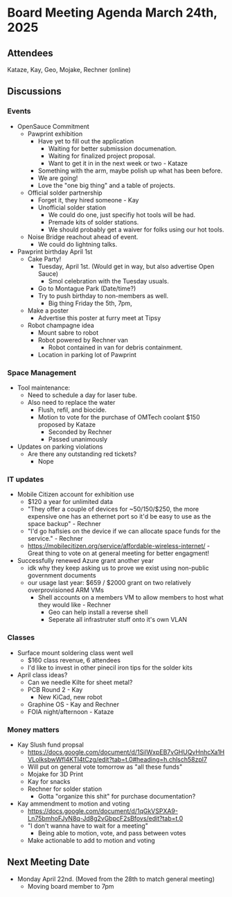 # Board Meeting Agenda March 24th, 2025

## Attendees
Kataze, Kay, Geo, Mojake, Rechner (online)

## Discussions 



### Events
- OpenSauce Commitment
    - Pawprint exhibition 
        - Have yet to fill out the application
            - Waiting for better submission documenation.
            - Waiting for finalized project proposal. 
            - Want to get it in in the next week or two - Kataze 
        - Something with the arm, maybe polish up what has been before. 
        - We are going! 
        - Love the "one big thing" and a table of projects. 
    - Official solder partnership
        - Forget it, they hired someone - Kay 
        - Unofficial solder station
            - We could do one, just specifiy hot tools will be had. 
            - Premade kits of solder stations. 
            - We should probably get a waiver for folks using our hot tools. 
    - Noise Bridge reachout ahead of event. 
        - We could do lightning talks. 
- Pawprint birthday April 1st
    - Cake Party! 
        - Tuesday, April 1st. (Would get in way, but also advertise Open Sauce)
            - Smol celebration with the Tuesday usuals.
        - Go to Montague Park (Date/time?)
        - Try to push birthday to non-members as well. 
            - Big thing Friday the 5th, 7pm, 
    - Make a poster
        - Advertise this poster at furry meet at Tipsy 
    - Robot champagne idea
        - Mount sabre to robot
        - Robot powered by Rechner van
            - Robot contained in van for debris containment.
        - Location in parking lot of Pawprint

### Space Management
- Tool maintenance:
  - Need to schedule a day for laser tube.
  - Also need to replace the water
    - Flush, refil, and biocide. 
    - Motion to vote for the purchase of OMTech coolant $150 proposed by Kataze
        - Seconded by Rechner
        - Passed unanimously
- Updates on parking violations
    - Are there any outstanding red tickets?
        - Nope

### IT updates
- Mobile Citizen account for exhibition use
  - $120 a year for unlimited data
  - "They offer a couple of devices for ~$50/$150/$250, the more expensive one has an ethernet port so it'd be easy 
     to use as the space backup" - Rechner
  - "I'd go haflsies on the device if we can allocate space funds for the service." - Rechner
  - https://mobilecitizen.org/service/affordable-wireless-internet/
        - Great thing to vote on at general meeting for better engagment! 
- Successfully renewed Azure grant another year
  - idk why they keep asking us to prove we exist using non-public government documents
  - our usage last year: $659 / $2000 grant on two relatively overprovisioned ARM VMs
    - Shell accounts on a members VM to allow members to host what they would like - Rechner
        - Geo can help install a reverse shell 
        - Seperate all infrastruter stuff onto it's own VLAN


### Classes
- Surface mount soldering class went well
  - $160 class revenue, 6 attendees
  - I'd like to invest in other pinecil iron tips for the solder kits
- April class ideas?
    - Can we needle Kilte for sheet metal? 
    - PCB Round 2 - Kay
        - New KiCad, new robot
    - Graphine OS - Kay and Rechner 
    - FOIA night/afternoon - Kataze

### Money matters
- Kay Slush fund propsal 
    - https://docs.google.com/document/d/1SiIWxpEB7vGHUQvHnhcXa1HVLoIksbwWfl4KTl4tCzg/edit?tab=t.0#heading=h.chlsch58zpl7
    - Will put on general vote tomorrow as "all these funds" 
    - Mojake for 3D Print
    - Kay for snacks
    - Rechner for solder station 
        - Gotta "organize this shit" for purchase documentation? 
- Kay ammendment to motion and voting
    - https://docs.google.com/document/d/1qGkVSPXA9-Ln75bmhoFJyN8q-Jd8g2vGbpcF2sBfovs/edit?tab=t.0
    - "I don't wanna have to wait for a meeting" 
        - Being able to motion, vote, and pass between votes 
    - Make actionable to add to motion and voting 


## Next Meeting Date
- Monday April 22nd. (Moved from the 28th to match general meeting)
    - Moving board member to 7pm 
